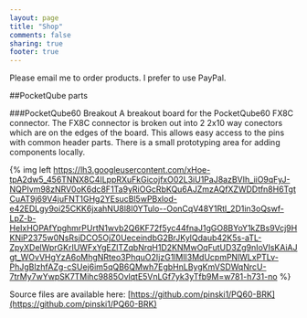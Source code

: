 ```yaml
---
layout: page
title: "Shop"
comments: false
sharing: true
footer: true
---
```

Please email me to order products. I prefer to use PayPal.
<!-- not so good at this, oh well -->
##PocketQube parts

###PocketQube60 Breakout
A breakout board for the PocketQube60 FX8C connector. The FX8C connector is broken out into 2 2x10 way conectors which are on the edges of the board. This allows easy access to the pins with common header parts. There is a small prototyping area for adding components locally.

{% img left https://lh3.googleusercontent.com/xHoe-tpA2dw5_456TNNX8C4ILppRXuFkGicojfxO02L3iU1PaJ8azBVIh_iiO9qFyJ-NQPIvm98zNRV0oK6dc8F1Ta9yRiOGcRbKQu6AJZmzAQfXZWDDtfn8H6TgtCuAT9j69V4juFNT1GHg2YEsucBl5wPBxlod-e42EDLgy9oi25CKK6jxahNU8l8l0YTulo--OonCqV48Y1Rtl_2D1in3oQswf-LpZ-b-HeIxHOPAfYpghmrPUrtN1wvb2Q6KF72f5yc44fnaJ1gGO8BYoY1kZBs9Vcj9HKNiP2375w0NsRsjDCO5OjZ0UeceindbG2BrJKylQdaub42K5s-aTL-ZpyXDelWprGKrIUWFxYgEZlTZqbNrqH1D2KNMwOqFutUD3Zg9nIoVIsKAiAJgt_WOvVHgYzA6oMhgNRteo3PhquO2IjzG1lMlI3MdUcpmPNlWLxPTLv-PhJgBlzhfAZg-cSUej6im5qQB6QMwh7EgbHnLBygKmVSDWqNrcU-7trMy7wYwpSK7TMihc9885OvlqtE5VnLGf7yk3yTfb9M=w781-h731-no %}

Source files are available here: [https://github.com/pinski1/PQ60-BRK](https://github.com/pinski1/PQ60-BRK)
<!--
##PocketQube60 Electronic Power System

_Coming Soon_

Source files are available here: [https://github.com/pinski1/PQ60-EPS](https://github.com/pinski1/PQ60-EPS)-->
<!--
##Other parts

Sanguinololu Thermocouple
RAMPS Thermocouple
PowerBridge-->